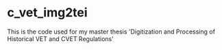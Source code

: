 # c_vet_img2tei
This is the code used for my master thesis 'Digitization and Processing of Historical VET and CVET Regulations'
